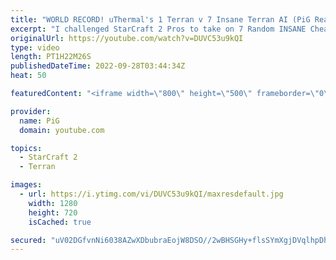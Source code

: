 ```yaml
---
title: "WORLD RECORD! uThermal's 1 Terran v 7 Insane Terran AI (PiG Reacts) - StarCraft 2"
excerpt: "I challenged StarCraft 2 Pros to take on 7 Random INSANE Cheater AIs at once! uThermal already did 1 Terran vs 7 Zerg Insane AIs. Then HeroMarine stepped up with 1 Terran vs 7 Random Insane AIs. Now uThermal is back with 1 Terran vs 7 TERRAN Insane AIs. How many world records can these guys break?!"
originalUrl: https://youtube.com/watch?v=DUVC53u9kQI
type: video
length: PT1H22M26S
publishedDateTime: 2022-09-28T03:44:34Z
heat: 50

featuredContent: "<iframe width=\"800\" height=\"500\" frameborder=\"0\" src=\"https://www.youtube.com/embed/DUVC53u9kQI\" allow=\"accelerometer; autoplay; encrypted-media; gyroscope; picture-in-picture\" allowfullscreen></iframe>"

provider:
  name: PiG
  domain: youtube.com

topics:
  - StarCraft 2
  - Terran

images:
  - url: https://i.ytimg.com/vi/DUVC53u9kQI/maxresdefault.jpg
    width: 1280
    height: 720
    isCached: true

secured: "uV02DGfvnNi6038AZwXDbubraEojW8DSO//2wBHSGHy+flsSYmXgjDVqlhpDhmWECHz0YjR7Cghmd0IJTNdJ0FvHkSsnj7TSm+QQ36QAETW/IHzijPmy31ovbfzGMw71bK/r0zBIhkOhBZeJAjz+kCCMOhp12qdHTpd5wZT2Sjl+LUdzS9KfVzT4nAU8wwm61TGHUlLcOQ6raQxRa/CRu2DM6OudZzWv1UK02BWvuBWzLt/h15YNj67/MZLc50zhzV/o58hcpsznVJKuTjPUVJxZ4zw/mv28/AuP3LtC3wNoLaoBbWmlfZc6o9b/nM5I+UtnC0aR/3fRlCkTjoutt42LskTx/ptNMIiRoco9zYUuF/U8n9zFrhWqsaVbpB6Roq5nu9t/TDWWW6VXap576hYkubvPhSpu5X3HM/qe4hY=;FXNytnMkLGxxADxjiNFwaQ=="
---
```


